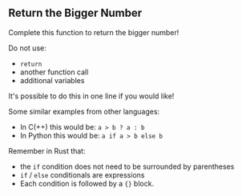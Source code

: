 ﻿## Return the Bigger Number

Complete this function to return the bigger number!

Do not use:

* `return`
* another function call
* additional variables

<div class="hint">
  It's possible to do this in one line if you would like!

  Some similar examples from other languages:
  - In C(++) this would be: `a > b ? a : b`
  - In Python this would be:  `a if a > b else b`
</div>
<div class="hint">
  Remember in Rust that:

  * the <code>if</code> condition does not need to be surrounded by parentheses
  * <code>if</code> / <code>else</code> conditionals are expressions
  * Each condition is followed by a <code>{}</code> block.
</div>
